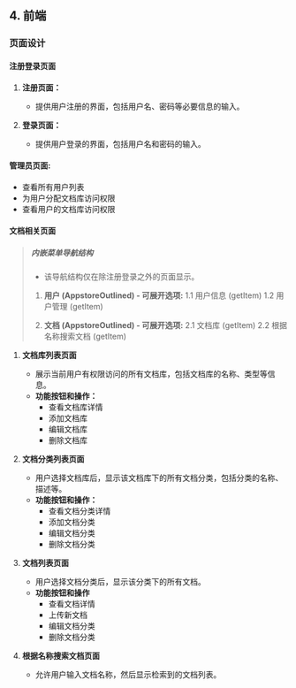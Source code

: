 ## 4. 前端

### 页面设计

#### 注册登录页面

1. **注册页面：**
   
   - 提供用户注册的界面，包括用户名、密码等必要信息的输入。

2. **登录页面：**
   
   - 提供用户登录的界面，包括用户名和密码的输入。
   

#### **管理员页面:**

   - 查看所有用户列表
   - 为用户分配文档库访问权限
   - 查看用户的文档库访问权限


#### 文档相关页面

> ##### 内嵌菜单导航结构
> 
> - 该导航结构仅在除注册登录之外的页面显示。
> 1. **用户 (AppstoreOutlined) - 可展开选项:**
>    1.1 用户信息 (getItem)
>    1.2 用户管理 (getItem)
> 
> 2. **文档 (AppstoreOutlined) - 可展开选项:**
>    2.1 文档库 (getItem)
>    2.2 根据名称搜索文档 (getItem)

1. **文档库列表页面**
   
   - 展示当前用户有权限访问的所有文档库，包括文档库的名称、类型等信息。
   - **功能按钮和操作：**
     - 查看文档库详情
     - 添加文档库
     - 编辑文档库
     - 删除文档库

2. **文档分类列表页面**
   
   - 用户选择文档库后，显示该文档库下的所有文档分类，包括分类的名称、描述等。
   - **功能按钮和操作：**
     - 查看文档分类详情
     - 添加文档分类
     - 编辑文档分类
     - 删除文档分类

3. **文档列表页面**
   
   - 用户选择文档分类后，显示该分类下的所有文档。
   - **功能按钮和操作**
     - 查看文档详情
     - 上传新文档
     - 编辑文档分类
     - 删除文档分类

4. **根据名称搜索文档页面**
   
   - 允许用户输入文档名称，然后显示检索到的文档列表。
   